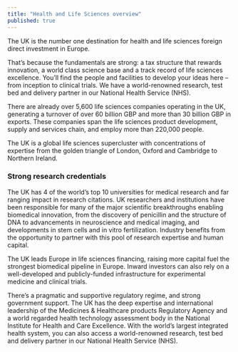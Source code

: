```yaml
---
title: "Health and Life Sciences overview"
published: true
---
```

The UK is the number one destination for health and life sciences foreign direct investment in Europe.

That’s because the fundamentals are strong: a tax structure that rewards innovation, a world class science base and a track record of life sciences excellence. You’ll find the people and facilities to develop your ideas here – from inception to clinical trials. We have a world-renowned research, test bed and delivery partner in our National Health Service (NHS).

There are already over 5,600 life sciences companies operating in the UK, generating a turnover of over 60 billion GBP and more than 30 billion GBP in exports. These companies span the life sciences product development, supply and services chain, and employ more than 220,000 people.

The UK is a global life sciences supercluster with concentrations of expertise from the golden triangle of London, Oxford and Cambridge to Northern Ireland. 

### Strong research credentials

The UK has 4 of the world’s top 10 universities for medical research and far ranging impact in research citations. UK researchers and institutions have been responsible for many of the major scientific breakthroughs enabling biomedical innovation, from the discovery of penicillin and the structure of DNA to advancements in neuroscience and medical imaging, and developments in stem cells and in vitro fertilization. Industry benefits from the opportunity to partner with this pool of research expertise and human capital.

The UK leads Europe in life sciences financing, raising more capital fuel the strongest biomedical pipeline in Europe. Inward investors can also rely on a well-developed and publicly-funded infrastructure for experimental medicine and clinical trials. 

There’s a pragmatic and supportive regulatory regime, and strong government support. The UK has the deep expertise and international leadership of the Medicines & Healthcare products Regulatory Agency and a world regarded health technology assessment body in the National Institute for Health and Care Excellence. With the world’s largest integrated health system, you can also access a world-renowned research, test bed and delivery partner in our National Health Service (NHS).
